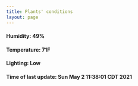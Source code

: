 ```yaml
---
title: Plants' conditions
layout: page
---
```



#### Humidity: 49%
#### Temperature: 71F
#### Lighting: Low
#### Time of last update: Sun May  2 11:38:01 CDT 2021

